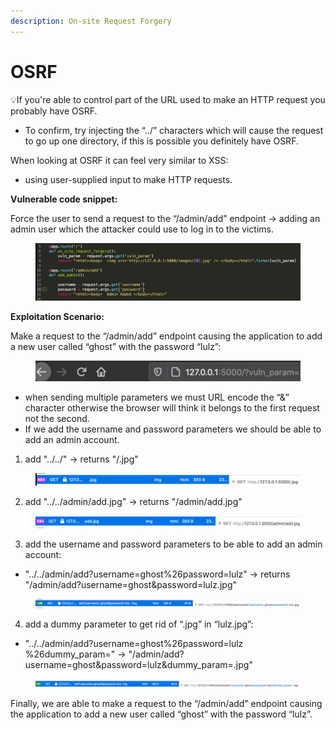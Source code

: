 ```yaml
---
description: On-site Request Forgery
---
```


# OSRF

💡If you're able to control part of the URL used to make an HTTP request you probably have OSRF.

* To confirm, try injecting the “../” characters which will cause the request to go up one directory, if this is possible you definitely have OSRF.

When looking at OSRF it can feel very similar to XSS:

* using user-supplied input to make HTTP requests.

**Vulnerable code snippet:**

Force the user to send a request to the “/admin/add” endpoint  ->  adding an admin user which the attacker could use to log in to the victims.

<figure><img src="../.gitbook/assets/image (32).png" alt=""><figcaption></figcaption></figure>

**Exploitation Scenario:**

Make a request to the “/admin/add” endpoint causing the application to add a new user called “ghost” with the password “lulz”:

<figure><img src="../.gitbook/assets/image (36).png" alt=""><figcaption></figcaption></figure>

* when sending multiple parameters we must URL encode the “&” character otherwise the browser will think it belongs to the first request not the second.
* If we add the username and password parameters we should be able to add an admin account.

1. add "../../"   -> returns "/.jpg"

<figure><img src="../.gitbook/assets/image (33).png" alt=""><figcaption></figcaption></figure>

2. add  "../../admin/add.jpg"  -> returns "/admin/add.jpg"

<figure><img src="../.gitbook/assets/image (34).png" alt=""><figcaption></figcaption></figure>

3. add the username and password parameters to be able to add an admin account:

* "../../admin/add?username=ghost%26password=lulz"  -> returns "/admin/add?username=ghost\&password=lulz.jpg"

<figure><img src="../.gitbook/assets/image (35).png" alt=""><figcaption></figcaption></figure>

4. add a dummy parameter to get rid of “.jpg” in “lulz.jpg”:

* "../../admin/add?username=ghost%26password=lulz %26dummy\_param="    ->  "/admin/add?username=ghost\&password=lulz\&dummy\_param=.jpg"

<figure><img src="../.gitbook/assets/image (37).png" alt=""><figcaption></figcaption></figure>

Finally, we are able to make a request to the “/admin/add” endpoint causing the application to add a new user called “ghost” with the password “lulz”.
